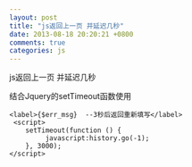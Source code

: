 ```yaml
---
layout: post
title: "js返回上一页 并延迟几秒"
date: 2013-08-18 20:20:21 +0800
comments: true
categories: js
---
```

    
js返回上一页 并延迟几秒

结合Jquery的setTimeout函数使用
```	
<label>{$err_msg}  --3秒后返回重新填写</label>
 <script>
    setTimeout(function () { 
         javascript:history.go(-1);
    }, 3000);
</script>
```